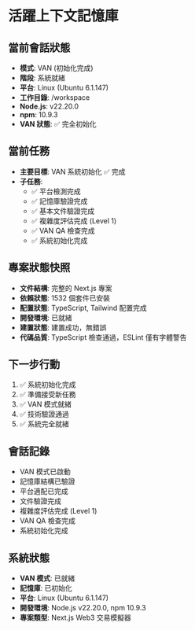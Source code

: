 # 活躍上下文記憶庫

## 當前會話狀態
- **模式**: VAN (初始化完成)
- **階段**: 系統就緒
- **平台**: Linux (Ubuntu 6.1.147)
- **工作目錄**: /workspace
- **Node.js**: v22.20.0
- **npm**: 10.9.3
- **VAN 狀態**: ✅ 完全初始化

## 當前任務
- **主要目標**: VAN 系統初始化 ✅ 完成
- **子任務**: 
  - ✅ 平台檢測完成
  - ✅ 記憶庫驗證完成
  - ✅ 基本文件驗證完成
  - ✅ 複雜度評估完成 (Level 1)
  - ✅ VAN QA 檢查完成
  - ✅ 系統初始化完成

## 專案狀態快照
- **文件結構**: 完整的 Next.js 專案
- **依賴狀態**: 1532 個套件已安裝
- **配置狀態**: TypeScript, Tailwind 配置完成
- **開發環境**: 已就緒
- **建置狀態**: 建置成功，無錯誤
- **代碼品質**: TypeScript 檢查通過，ESLint 僅有字體警告

## 下一步行動
1. ✅ 系統初始化完成
2. ✅ 準備接受新任務
3. ✅ VAN 模式就緒
4. ✅ 技術驗證通過
5. ✅ 系統完全就緒

## 會話記錄
- VAN 模式已啟動
- 記憶庫結構已驗證
- 平台適配已完成
- 文件驗證完成
- 複雜度評估完成 (Level 1)
- VAN QA 檢查完成
- 系統初始化完成

## 系統狀態
- **VAN 模式**: 已就緒
- **記憶庫**: 已初始化
- **平台**: Linux (Ubuntu 6.1.147)
- **開發環境**: Node.js v22.20.0, npm 10.9.3
- **專案類型**: Next.js Web3 交易模擬器